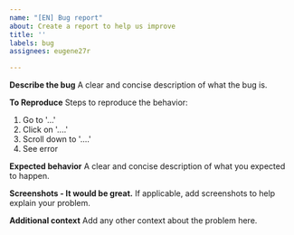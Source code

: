 ```yaml
---
name: "[EN] Bug report"
about: Create a report to help us improve
title: ''
labels: bug
assignees: eugene27r

---
```


**Describe the bug**
A clear and concise description of what the bug is.

**To Reproduce**
Steps to reproduce the behavior:
1. Go to '...'
2. Click on '....'
3. Scroll down to '....'
4. See error

**Expected behavior**
A clear and concise description of what you expected to happen.

**Screenshots - It would be great.**
If applicable, add screenshots to help explain your problem.

**Additional context**
Add any other context about the problem here.
